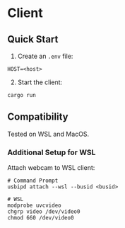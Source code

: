 # Client

## Quick Start

1. Create an `.env` file:

```
HOST=<host>
```

2. Start the client:

```
cargo run
```

## Compatibility

Tested on WSL and MacOS.

### Additional Setup for WSL

Attach webcam to WSL client:

```
# Command Prompt
usbipd attach --wsl --busid <busid>

# WSL
modprobe uvcvideo
chgrp video /dev/video0
chmod 660 /dev/video0
```
